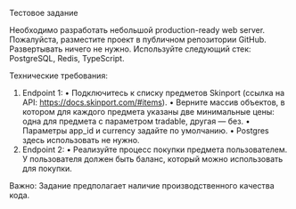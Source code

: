 Тестовое задание

Необходимо разработать небольшой production-ready web server. Пожалуйста, разместите проект в публичном репозитории GitHub. Развертывать ничего не нужно. Используйте следующий стек: PostgreSQL, Redis, TypeScript.

Технические требования:

1. Endpoint 1:
• Подключитесь к списку предметов Skinport (ссылка на API: https://docs.skinport.com/#items).
• Верните массив объектов, в котором для каждого предмета указаны две минимальные цены: одна для предмета с параметром tradable, другая — без.
• Параметры app_id и currency задайте по умолчанию.
• Postgres здесь использовать не нужно.
2. Endpoint 2:
• Реализуйте процесс покупки предмета пользователем. У пользователя должен быть баланс, который можно использовать для покупки.

Важно: Задание предполагает наличие производственного качества кода.

